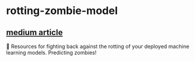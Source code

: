 # rotting-zombie-model
## [medium article](https://towardsdatascience.com/zombies-model-rot-with-ml-engine-datastore-747b299526e9)
🧟 Resources for fighting back against the rotting of your deployed machine learning models. Predicting zombies!
